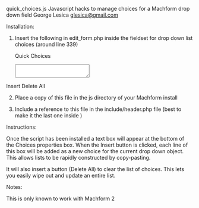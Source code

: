 quick_choices.js
Javascript hacks to manage choices for a Machform drop down field
George Lesica <glesica@gmail.com>

Installation:

1) Insert the following in edit_form.php inside the fieldset for drop down list choices (around line 339)

    <label for="quick_choices">Quick Choices</label><br />
    <textarea class="textarea" style="width:200px;" id="quick_choices"></textarea>                                 
<div class="buttons"><a id="qc_insert">Insert</a> <a id="qc_delete_all">Delete All</a></div>

2) Place a copy of this file in the js directory of your Machform install

3) Include a reference to this file in the include/header.php file (best to make it the last one inside <head>)

Instructions:

Once the script has been installed a text box will appear at the bottom of
the Choices properties box. When the Insert button is clicked, each line of
this box will be added as a new choice for the current drop down object.
This allows lists to be rapidly constructed by copy-pasting.

It will also insert a button (Delete All) to clear the list of choices. This 
lets you easily wipe out and update an entire list.

Notes:

This is only known to work with Machform 2
